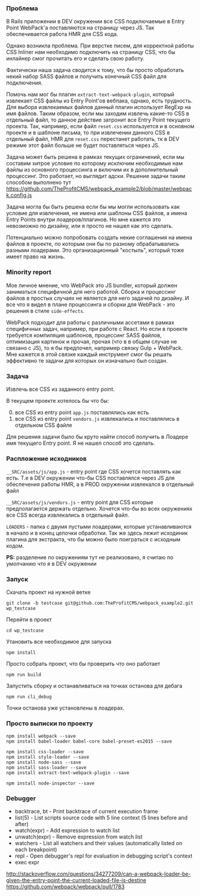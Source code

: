 ### Проблема

В Rails приложении в DEV окружении все CSS подключаемые в Entry Point WebPack'a поставляются на страницу через JS. Так обеспечивается работа HMR для CSS кода.

Однако возникла проблема. При верстке писем, для корректной работы CSS Inliner нам необходимо подключить на страницу CSS, что бы инлайнер смог прочитать его и сделать свою работу.

Фактически наша задача сводится к тому, что бы просто обработать некий набор SASS файлов и получить конечный CSS файл для подключения.

Помочь нам мог бы плагин `extract-text-webpack-plugin`, который извлекает CSS файлы из Entry Point'ов вебпака, однако, есть трудность. Для выбора извлекаемых файлов данный плагин использует RegExp на имя файлов. Таким образом, если мы заходим извлечь какие-то CSS в отдельный файл, то данное действие затронит все Entry Point текущего проекта.
Так, например, если файл `reset.css` используется и в основном проекте и в шаблоне письма, то при извлечении данного CSS в отдельный файл, HMR для `reset.css` перестанет работать, тк в DEV режиме этот файл больше не будет поставляться через JS.

Задача может быть решена в рамках текущих ограничений, если мы составим хитрое условие по которому исключим необходимые нам файлы из основного процессинга и включим их в дополнительный процессинг. Это работает, но выглядит адски. Решение задачи таким способом выполнено тут https://github.com/TheProfitCMS/webpack_example2/blob/master/webpack.config.js

Задача могла бы быть решена если бы мы могли использовать как условие для извлечения, не имена или шаблоны CSS файлов, а имена Entry Points внутри лоадеров/плагинов. Но мне кажется это невозможно по дизайну, или я просто не нашел как это сделать.

Потенциально можно попробовать создать некие соглашения на имена файлов в проекте, по которым они бы по разному обрабатывались разными лоадерами. Это организационный "костыль", который тоже имеет право на жизнь.

### Minority report

Мое личное мнение, что WebPack это JS bundler, который должен заниматься специфичной для него работой. Сборка и процессинг файлов в простых случаях не является для него задачей по дизайну. И все что я видел в плане процессинга и сборки для WebPack - это решения в стиле `side-effects`.

WebPack подходит для работы с различными ассетами в рамках специфичных задач, например, при работе с React. Но если в проекте требуется компиляция шаблонов, процессинг SASS файлов, оптимизация картинок и прочая, прочая (что в в общем случае не связано c JS), то я бы предпочел, например связку Gulp + WebPack. Мне кажется в этой связке каждый инструмент смог бы решать эффективно те задачи для которых он изначально был создан.

### Задача

Извлечь все СSS из заданного entry point.

В текущем проекте хотелось бы что бы:

0. все CSS из entry point `app.js` поставлялись как есть
0. все CSS из entry point `vendors.js` извлекались и поставлялись в отдельном CSS файле

Для решения задачи было бы круто найти способ получить в Лоадере имя текущего Entry point. Я не нашел способ это сделать.

### Распложение исходников

`__SRC/assets/js/app.js` - entry point где CSS хочется поставлять как есть. Т.е в DEV окружении что-бы CSS поставлялся через JS для обеспечения работы HMR, а в PROD окружении извлекался в отдельный файл


`__SRC/assets/js/vendors.js` - entry point для CSS которые предполагается держать отдельно. Хочется что-бы во всех окружениях все CSS всегда извлекались в отдельный файл.


`LOADERS` - папка с двумя пустыми лоадерами, которые устанавливаются в начало и в конец цепочки обработки. Так же здесь лежит исходиник плагина для экстракта, что бы можно было поиграться с исходным кодом.

**PS:** разделение по oкружениям тут не реализовано, я считаю по умолчанию что я в DEV окружении

### Запуск

Скачать проект на нужной ветке

`git clone -b testcase git@github.com:TheProfitCMS/webpack_example2.git wp_testcase`

Перейти в проект

`cd wp_testcase`

Утановить все необходимое для запуска

`npm install`

Просто собрать проект, что бы проверить что оно работает

`npm run build`

Запустить сборку и останавливаться на точках останова для дебага

`npm run cli_debug`

Точки останова уже установлены в лоадерах.

### Просто выписки по проекту

```
npm install webpack --save
npm install babel-loader babel-core babel-preset-es2015 --save

npm install css-loader --save
npm install style-loader --save
npm install node-sass --save
npm install sass-loader --save
npm install extract-text-webpack-plugin --save

npm install node-inspector --save
```

### Debugger

* backtrace, bt - Print backtrace of current execution frame
* list(5) - List scripts source code with 5 line context (5 lines before and after)
* watch(expr) - Add expression to watch list
* unwatch(expr) - Remove expression from watch list
* watchers - List all watchers and their values (automatically listed on each breakpoint)
* repl - Open debugger's repl for evaluation in debugging script's context
* exec expr

http://stackoverflow.com/questions/34277209/can-a-webpack-loader-be-given-the-entry-point-the-current-loaded-file-is-destine
https://github.com/webpack/webpack/pull/1783
